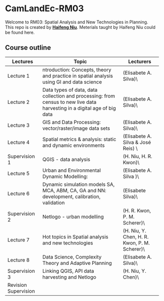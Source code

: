 # CamLandEc-RM03
Welcome to RM03: Spatial Analysis and New Technologies in Planning.  
This repo is created by [**Haifeng Niu**](https://haifengniu.com/en/). Meterials taught by Haifeng Niu could be found here.  

## Course outline

Lectures|Topic|Lecturers
---|---|---
Lecture 1|ntroduction: Concepts, theory and practice in spatial analysis using GI and data science |(Elisabete A. Silva)\
Lecture 2|Data types of data, data collection and processing: from census to new live data harvesting in a digital age of big data |(Elisabete A. Silva)\
Lecture 3|GIS and Data Processing: vector/raster/image data sets |(Elisabete A. Silva)\
Lecture 4|Spatial metrics & analysis: static and dynamic environments |(Elisabete A. Silva & José Reis) \
Supervision 1|QGIS - data analysis |(H. Niu, H. R. Kwon)\
Lecture 5|Urban and Environmental Dynamic Modelling: |(Elisabete A. Silva )\
Lecture 6|Dynamic simulation models SA, MCA, ABM, CA, GA and NN: development, calibration, validation |(Elisabete Silva)\
Supervision 2|Netlogo - urban modelling |(H. R. Kwon, P. M. Scherer)\
Lecture 7|Hot topics in Spatial analysis and new technologies |(H. Niu, Y. Chen, H. R. Kwon, P. M. Scherer)\
Lecture 8|Data Science, Complexity Theory and Adaptive Planning |(Elisabete A. Silva)\
|Supervision 3|Linking QGIS, API data harvesting and Netlogo |(H. Niu, Y. Chen)\
|Revision Supervision|||



